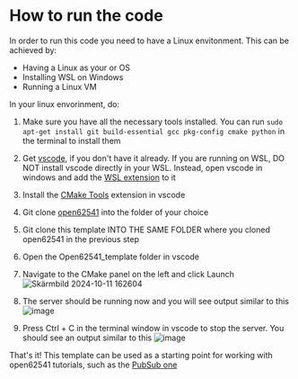 # How to run the code

In order to run this code you need to have a Linux envitonment. This can be achieved by:
- Having a Linux as your or OS
- Installing WSL on Windows
- Running a Linux VM

In your linux envorinment, do:

1. Make sure you have all the necessary tools installed. You can run ```sudo apt-get install git build-essential gcc pkg-config cmake python``` in the terminal to install them
2. Get [vscode](https://code.visualstudio.com/download), if you don't have it already. If you are running on WSL, DO NOT install vscode directly in your WSL. Instead, open vscode in windows and add the [WSL extension](https://marketplace.visualstudio.com/items?itemName=ms-vscode-remote.remote-wsl) to it
3. Install the [CMake Tools](https://marketplace.visualstudio.com/items?itemName=ms-vscode.cmake-tools) extension in vscode
4. Git clone [open62541](https://github.com/open62541/open62541) into the folder of your choice
5. Git clone this template INTO THE SAME FOLDER where you cloned open62541 in the previous step
6. Open the Open62541_template folder in vscode
7. Navigate to the CMake panel on the left and click Launch
   ![Skärmbild 2024-10-11 162604](https://github.com/user-attachments/assets/d460efe1-8346-4530-be3a-918a0c0b22f5)
8. The server should be running now and you will see output similar to this
   ![image](https://github.com/user-attachments/assets/e077cc0c-206a-4fd4-82bf-52595743ea8b)

9. Press Ctrl + C in the terminal window in vscode to stop the server. You should see an output similar to this
  ![image](https://github.com/user-attachments/assets/be698acc-5eff-4f99-8f34-0a73e208a029)


That's it! This template can be used as a starting point for working with open62541 tutorials, such as the [PubSub one](https://www.open62541.org/doc/v1.4.0/tutorial_pubsub_publish.html)
